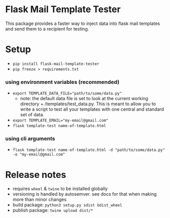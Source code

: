 # Flask Mail Template Tester
This package provides a faster way to inject data into flask mail templates and send them to a recipient for testing.

# Setup
- `pip install flask-mail-template-tester`
- `pip freeze > requirements.txt`

### using environment variables (recommended)
- `export TEMPLATE_DATA_FILE="path/to/some/data.py"`
	- note: the default data file is set to look at the current working directory + /templates/test_data.py. This is meant to allow you to write a script to test all your templates with one central and standard set of data.
- `export TEMPLATE_EMAIL="my-email@gmail.com"`
- `flask template-test name-of-template.html`

### using cli arguments
- `flask template-test name-of-template.html -d "path/to/some/data.py" -e "my-email@gmail.com"`


# Release notes
- requires `wheel` & `twine` to be installed globally
- versioning is handled by autosemver. see docs for that when making more than minor changes
- build package: `python3 setup.py sdist bdist_wheel`
- publish package: `twine upload dist/*`
